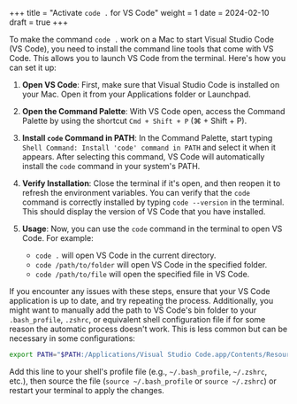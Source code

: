 +++
title = "Activate `code .` for VS Code"
weight = 1
date = 2024-02-10
draft = true
+++

To make the command `code .` work on a Mac to start Visual Studio Code (VS Code), you need to install the command line tools that come with VS Code. This allows you to launch VS Code from the terminal. Here's how you can set it up:

1. **Open VS Code**:
   First, make sure that Visual Studio Code is installed on your Mac. Open it from your Applications folder or Launchpad.

2. **Open the Command Palette**:
   With VS Code open, access the Command Palette by using the shortcut `Cmd + Shift + P` (⌘ + Shift + P).

3. **Install `code` Command in PATH**:
   In the Command Palette, start typing `Shell Command: Install 'code' command in PATH` and select it when it appears. After selecting this command, VS Code will automatically install the `code` command in your system's PATH.

4. **Verify Installation**:
   Close the terminal if it's open, and then reopen it to refresh the environment variables. You can verify that the `code` command is correctly installed by typing `code --version` in the terminal. This should display the version of VS Code that you have installed.

5. **Usage**:
   Now, you can use the `code` command in the terminal to open VS Code. For example:
   - `code .` will open VS Code in the current directory.
   - `code /path/to/folder` will open VS Code in the specified folder.
   - `code /path/to/file` will open the specified file in VS Code.

If you encounter any issues with these steps, ensure that your VS Code application is up to date, and try repeating the process. Additionally, you might want to manually add the path to VS Code's bin folder to your `.bash_profile`, `.zshrc`, or equivalent shell configuration file if for some reason the automatic process doesn't work. This is less common but can be necessary in some configurations:

```bash
export PATH="$PATH:/Applications/Visual Studio Code.app/Contents/Resources/app/bin"
```

Add this line to your shell's profile file (e.g., `~/.bash_profile`, `~/.zshrc`, etc.), then source the file (`source ~/.bash_profile` or `source ~/.zshrc`) or restart your terminal to apply the changes.